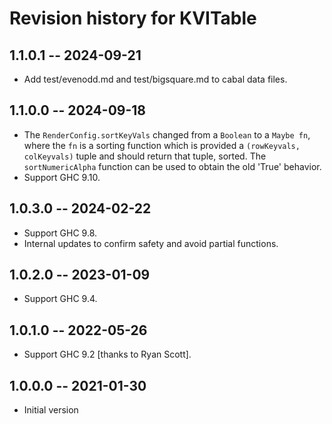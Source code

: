 # Revision history for KVITable

## 1.1.0.1 -- 2024-09-21

* Add test/evenodd.md and test/bigsquare.md to cabal data files.

## 1.1.0.0 -- 2024-09-18

* The `RenderConfig.sortKeyVals` changed from a `Boolean` to a `Maybe fn`, where
  the `fn` is a sorting function which is provided a `(rowKeyvals, colKeyvals)`
  tuple and should return that tuple, sorted.  The `sortNumericAlpha` function
  can be used to obtain the old 'True' behavior.
* Support GHC 9.10.

## 1.0.3.0 -- 2024-02-22

* Support GHC 9.8.
* Internal updates to confirm safety and avoid partial functions.

## 1.0.2.0 -- 2023-01-09

* Support GHC 9.4.

## 1.0.1.0 -- 2022-05-26

* Support GHC 9.2 [thanks to Ryan Scott].

## 1.0.0.0 -- 2021-01-30

* Initial version
